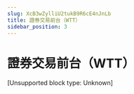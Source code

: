 ```yaml
---
slug: XcB3wZylliU2tukB9R6cE4nJnLb
title: 證券交易前台（WTT）
sidebar_position: 3
---
```



# 證券交易前台（WTT）


[Unsupported block type: Unknown]

